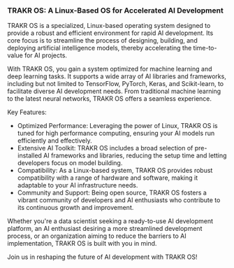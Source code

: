 ### TRAKR OS: A Linux-Based OS for Accelerated AI Development
TRAKR OS is a specialized, Linux-based operating system designed to provide a robust and efficient environment for rapid AI development. Its core focus is to streamline the process of designing, building, and deploying artificial intelligence models, thereby accelerating the time-to-value for AI projects.

With TRAKR OS, you gain a system optimized for machine learning and deep learning tasks. It supports a wide array of AI libraries and frameworks, including but not limited to TensorFlow, PyTorch, Keras, and Scikit-learn, to facilitate diverse AI development needs. From traditional machine learning to the latest neural networks, TRAKR OS offers a seamless experience.

Key Features:

- Optimized Performance: Leveraging the power of Linux, TRAKR OS is tuned for high performance computing, ensuring your AI models run efficiently and effectively.
- Extensive AI Toolkit: TRAKR OS includes a broad selection of pre-installed AI frameworks and libraries, reducing the setup time and letting developers focus on model building.
- Compatibility: As a Linux-based system, TRAKR OS provides robust compatibility with a range of hardware and software, making it adaptable to your AI infrastructure needs.
- Community and Support: Being open source, TRAKR OS fosters a vibrant community of developers and AI enthusiasts who contribute to its continuous growth and improvement.

Whether you're a data scientist seeking a ready-to-use AI development platform, an AI enthusiast desiring a more streamlined development process, or an organization aiming to reduce the barriers to AI implementation, TRAKR OS is built with you in mind.

Join us in reshaping the future of AI development with TRAKR OS!
